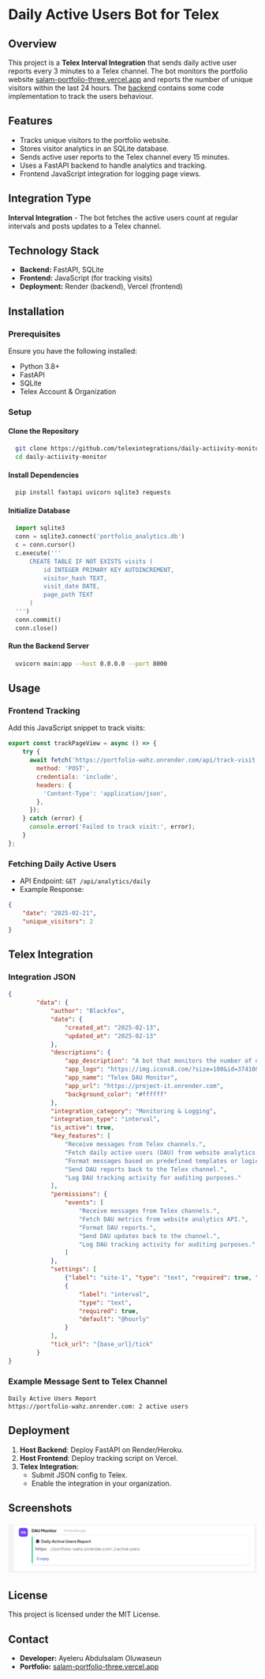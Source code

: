 # Daily Active Users Bot for Telex

## Overview
This project is a **Telex Interval Integration** that sends daily active user reports every 3 minutes to a Telex channel. The bot monitors the portfolio website [salam-portfolio-three.vercel.app](https://salam-portfolio-three.vercel.app/) and reports the number of unique visitors within the last 24 hours.
The [backend](https://portfolio-wahz.onrender.com) contains some code implementation to track the users behaviour.

## Features
- Tracks unique visitors to the portfolio website.
- Stores visitor analytics in an SQLite database.
- Sends active user reports to the Telex channel every 15 minutes.
- Uses a FastAPI backend to handle analytics and tracking.
- Frontend JavaScript integration for logging page views.

## Integration Type
**Interval Integration** - The bot fetches the active users count at regular intervals and posts updates to a Telex channel.

## Technology Stack
- **Backend:** FastAPI, SQLite
- **Frontend:** JavaScript (for tracking visits)
- **Deployment:** Render (backend), Vercel (frontend)

## Installation
### Prerequisites
Ensure you have the following installed:
- Python 3.8+
- FastAPI
- SQLite
- Telex Account & Organization

### Setup
#### Clone the Repository
```sh
  git clone https://github.com/telexintegrations/daily-actiivity-monitor.git
  cd daily-actiivity-monitor
```
#### Install Dependencies
```sh
  pip install fastapi uvicorn sqlite3 requests
```
#### Initialize Database
```python
  import sqlite3
  conn = sqlite3.connect('portfolio_analytics.db')
  c = conn.cursor()
  c.execute('''
      CREATE TABLE IF NOT EXISTS visits (
          id INTEGER PRIMARY KEY AUTOINCREMENT,
          visitor_hash TEXT,
          visit_date DATE,
          page_path TEXT
      )
  ''')
  conn.commit()
  conn.close()
```
#### Run the Backend Server
```sh
  uvicorn main:app --host 0.0.0.0 --port 8000
```

## Usage
### Frontend Tracking
Add this JavaScript snippet to track visits:
```javascript
export const trackPageView = async () => {
    try {
      await fetch('https://portfolio-wahz.onrender.com/api/track-visit', {
        method: 'POST',
        credentials: 'include',
        headers: {
          'Content-Type': 'application/json',
        },
      });
    } catch (error) {
      console.error('Failed to track visit:', error);
    }
};
```
### Fetching Daily Active Users
- API Endpoint: `GET /api/analytics/daily`
- Example Response:
```json
{
    "date": "2025-02-21",
    "unique_visitors": 2
}
```

## Telex Integration
### Integration JSON
```json
{
        "data": {
            "author": "Blackfox",
            "date": {
                "created_at": "2025-02-13",
                "updated_at": "2025-02-13"
            },
            "descriptions": {
                "app_description": "A bot that monitors the number of daily active users (DAU) on a platform.",
                "app_logo": "https://img.icons8.com/?size=100&id=37410&format=png&color=000000",
                "app_name": "Telex DAU Monitor",
                "app_url": "https://project-it.onrender.com",
                "background_color": "#ffffff"
            },
            "integration_category": "Monitoring & Logging",
            "integration_type": "interval",
            "is_active": true,
            "key_features": [
                "Receive messages from Telex channels.",
                "Fetch daily active users (DAU) from website analytics.",
                "Format messages based on predefined templates or logic.",
                "Send DAU reports back to the Telex channel.",
                "Log DAU tracking activity for auditing purposes."
            ],
            "permissions": {
                "events": [
                    "Receive messages from Telex channels.",
                    "Fetch DAU metrics from website analytics API.",
                    "Format DAU reports.",
                    "Send DAU updates back to the channel.",
                    "Log DAU tracking activity for auditing purposes."
                ]
            },
            "settings": [
                {"label": "site-1", "type": "text", "required": true, "default": ""},
                {
                    "label": "interval",
                    "type": "text",
                    "required": true,
                    "default": "@hourly"
                }
            ],
            "tick_url": "{base_url}/tick"
        }
}
```
### Example Message Sent to Telex Channel
```
Daily Active Users Report
https://portfolio-wahz.onrender.com: 2 active users
```

## Deployment
1. **Host Backend**: Deploy FastAPI on Render/Heroku.
2. **Host Frontend**: Deploy tracking script on Vercel.
3. **Telex Integration**:
   - Submit JSON config to Telex.
   - Enable the integration in your organization.

## Screenshots
![Example Telex Report](example.png)


## License
This project is licensed under the MIT License.

## Contact
- **Developer:** Ayeleru Abdulsalam Oluwaseun
- **Portfolio:** [salam-portfolio-three.vercel.app](https://salam-portfolio-three.vercel.app/)

